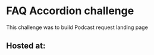# FAQ Accordion challenge
This challenge was to build Podcast request landing page 

## Hosted at: 

